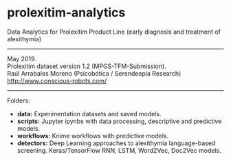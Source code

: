 # prolexitim-analytics
Data Analytics for Prolexitim Product Line (early diagnosis and treatment of alexithymia)
<hr>
May 2019.<br> Prolexitim dataset version 1.2 (MPGS-TFM-Submission).<br> 
Raúl Arrabales Moreno (Psicobótica / Serendeepia Research)<br>
<a target="_blank" href="http://www.conscious-robots.com/">http://www.conscious-robots.com/</a> <br>
<hr>

Folders: 
- **data:** Experimentation datasets and saved models. 
- **scripts:** Jupyter ipynbs with data processing, descriptive and predictive models.
- **workflows:** Knime workflows with predictive models. 
- **detectors:** Deep Learning approaches to alexithymia language-based screening. Keras/TensorFlow RNN, LSTM, Word2Vec, Doc2Vec models. 
